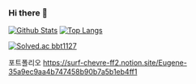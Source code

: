 ### Hi there 👋


[![Github Stats](https://github-readme-stats.vercel.app/api?username=eugene131&show_icons=true&theme=radical)](https://github.com/eugene131/github-readme-stats)
[![Top Langs](https://github-readme-stats.vercel.app/api/top-langs/?username=eugene131&layout=compact)](https://github.com/eugene131/github-readme-stats)


[![Solved.ac bbt1127](http://mazassumnida.wtf/api/v2/generate_badge?boj=bbt1127)](https://solved.ac/bbt1127)


포트폴리오
https://surf-chevre-ff2.notion.site/Eugene-35a9ec9aa4b747458b90b7a5b1eb4ff1

<!--
**eugene131/eugene131** is a ✨ _special_ ✨ repository because its `README.md` (this file) appears on your GitHub profile.

Here are some ideas to get you started:

- 🔭 I’m currently working on ...
- 🌱 I’m currently learning ...
- 👯 I’m looking to collaborate on ...
- 🤔 I’m looking for help with ...
- 💬 Ask me about ...
- 📫 How to reach me: ...
- 😄 Pronouns: ...
- ⚡ Fun fact: ...
-->
